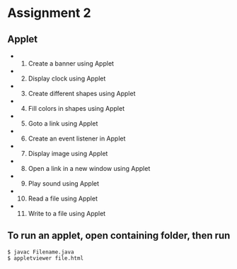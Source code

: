# Assignment 2
## Applet
* 1. Create a banner using Applet
* 2. Display clock using Applet
* 3. Create different shapes using Applet
* 4. Fill colors in shapes using Applet
* 5. Goto a link using Applet
* 6. Create an event listener in Applet
* 7. Display image using Applet
* 8. Open a link in a new window using Applet
* 9. Play sound using Applet
* 10. Read a file using Applet
* 11. Write to a file using Applet

## To run an applet, open containing folder, then run
```
$ javac Filename.java
$ appletviewer file.html
```